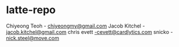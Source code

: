 # latte-repo

Chiyeong Teoh - chiyeongmy@gmail.com
Jacob Kitchel - jacob.kitchel@gmail.com
chris evett -cevett@cardlytics.com
snicko - nick.steel@move.com

